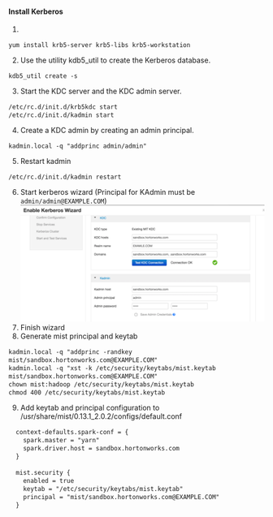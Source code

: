 #### Install Kerberos
1. 
```
yum install krb5-server krb5-libs krb5-workstation
```
2. Use the utility kdb5_util to create the Kerberos database.
```
kdb5_util create -s
```
3. Start the KDC server and the KDC admin server.
```
/etc/rc.d/init.d/krb5kdc start
/etc/rc.d/init.d/kadmin start
```
4. Create a KDC admin by creating an admin principal. 
```
kadmin.local -q "addprinc admin/admin"
```
5. Restart kadmin
```
/etc/rc.d/init.d/kadmin restart
```
6. Start kerberos wizard (Principal for KAdmin must be `admin/admin@EXAMPLE.COM`)
![Image](screenshots/kerberos_wizard.png?raw=true)
7. Finish wizard
8. Generate mist principal and keytab
```
kadmin.local -q "addprinc -randkey mist/sandbox.hortonworks.com@EXAMPLE.COM"
kadmin.local -q "xst -k /etc/security/keytabs/mist.keytab mist/sandbox.hortonworks.com@EXAMPLE.COM"
chown mist:hadoop /etc/security/keytabs/mist.keytab
chmod 400 /etc/security/keytabs/mist.keytab
```
9. Add keytab and principal configuration to /usr/share/mist/0.13.1_2.0.2/configs/default.conf
```
  context-defaults.spark-conf = {
    spark.master = "yarn"
    spark.driver.host = sandbox.hortonworks.com
  }

  mist.security {
    enabled = true
    keytab = "/etc/security/keytabs/mist.keytab"
    principal = "mist/sandbox.hortonworks.com@EXAMPLE.COM"
  }
```


